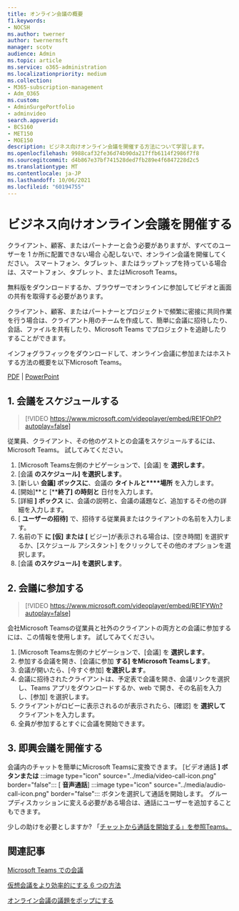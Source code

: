 ```yaml
---
title: オンライン会議の概要
f1.keywords:
- NOCSH
ms.author: twerner
author: twernermsft
manager: scotv
audience: Admin
ms.topic: article
ms.service: o365-administration
ms.localizationpriority: medium
ms.collection:
- M365-subscription-management
- Adm_O365
ms.custom:
- AdminSurgePortfolio
- adminvideo
search.appverid:
- BCS160
- MET150
- MOE150
description: ビジネス向けオンライン会議を開催する方法について学習します。
ms.openlocfilehash: 9988caf32fe36d74b90da217ffb6114f2986f7f8
ms.sourcegitcommit: d4b867e37bf741528ded7fb289e4f6847228d2c5
ms.translationtype: MT
ms.contentlocale: ja-JP
ms.lasthandoff: 10/06/2021
ms.locfileid: "60194755"
---
```

# <a name="host-online-meetings-for-your-business"></a>ビジネス向けオンライン会議を開催する

クライアント、顧客、またはパートナーと会う必要がありますが、すべてのユーザーを 1 か所に配置できない場合 心配しないで、オンライン会議を開催してください。 スマートフォン、タブレット、またはラップトップを持っている場合は、スマートフォン、タブレット、またはMicrosoft Teams。

無料版をダウンロードするか、ブラウザー[](https://support.microsoft.com/office/6d79a648-6913-4696-9237-ed13de64ae3c)でオンラインに[](https://support.microsoft.com/office/1613bb53-f3fa-431e-85a9-d6a91e3468c9)参加してビデオと画面の共有を取得する必要があります。

クライアント、顧客、またはパートナーとプロジェクトで頻繁に密接に共同作業を行う場合は、[](team-with-guests.md)クライアント用のチームを作成して、簡単に会議に招待したり、会話、ファイルを共有したり、Microsoft Teams でプロジェクトを追跡したりすることができます。

インフォグラフィックをダウンロードして、オンライン会議に参加またはホストする方法の概要を以下Microsoft Teams。

[PDF](https://go.microsoft.com/fwlink/?linkid=2078712)  | [PowerPoint](https://go.microsoft.com/fwlink/?linkid=2079515)

## <a name="1-schedule-a-meeting"></a>1. 会議をスケジュールする

> [!VIDEO https://www.microsoft.com/videoplayer/embed/RE1FOhP?autoplay=false]

従業員、クライアント、その他のゲストとの会議をスケジュールするには、Microsoft Teams。 試してみてください。

1. [Microsoft Teams左側のナビゲーションで、[会議] を **選択します**。
1. [会議 **のスケジュール] を選択します**。
1. [新しい **会議] ボックスに**、会議の **タイトルと****場所** を入力します。
1. [開始]**と [****終了] の時刻と** 日付を入力します。
1. [詳細 **] ボックス** に、会議の説明と、会議の議題など、追加するその他の詳細を入力します。
1. [ **ユーザーの招待]** で、招待する従業員またはクライアントの名前を入力します。
1. 名前の下 **に [仮] または** **[** ビジー]が表示される場合は、[空き時間] を選択するか、[スケジュール アシスタント] をクリックしてその他のオプションを選択します。
1. [会議 **のスケジュール] を選択します**。

## <a name="2-join-a-meeting"></a>2. 会議に参加する

> [!VIDEO https://www.microsoft.com/videoplayer/embed/RE1FYWn?autoplay=false]

会社Microsoft Teamsの従業員と社外のクライアントの両方との会議に参加するには、この情報を使用します。 試してみてください。

1. [Microsoft Teams左側のナビゲーションで、[会議] を **選択します**。
1. 参加する会議を開き、[会議に参加 **する] をMicrosoft Teamsします**。
1. 会議が開いたら、[今すぐ参加] **を選択します**。
1. 会議に招待されたクライアントは、予定表で会議を開き、会議リンクを選択し、Teams アプリをダウンロードするか、web で開き、その名前を入力し、[参加] を選択します。
1. クライアントがロビーに表示されるのが表示されたら、[確認] を **選択して** クライアントを入力します。
1. 全員が参加するとすぐに会議を開始できます。
 
## <a name="3-have-an-impromptu-meeting"></a>3. 即興会議を開催する

会議内のチャットを簡単にMicrosoft Teamsに変換できます。 [ビデオ通話 **] ボタンまたは** :::image type="icon" source="../media/video-call-icon.png" border="false"::: [ **音声通話**] :::image type="icon" source="../media/audio-call-icon.png" border="false"::: ボタンを選択して通話を開始します。 グループディスカッションに変える必要がある場合は、通話にユーザーを追加することもできます。

少しの助けを必要としますか? 「[チャットから通話を開始する」を参照Teams。](https://support.microsoft.com/office/f5138c9d-df4c-43d8-9cf6-53400c1a7798)

## <a name="related-articles"></a>関連記事

[Microsoft Teams での会議](/microsoftteams/tutorial-meetings-in-teams)

[仮想会議をより効率的にする 6 つの方法](https://products.office.com/en-us/business/articles/6-ways-to-make-virtual-meetings-more-efficient)

[オンライン会議の議題をポップにする](https://products.office.com/en-us/business/articles/6-ways-to-make-your-online-meeting-agendas-pop)